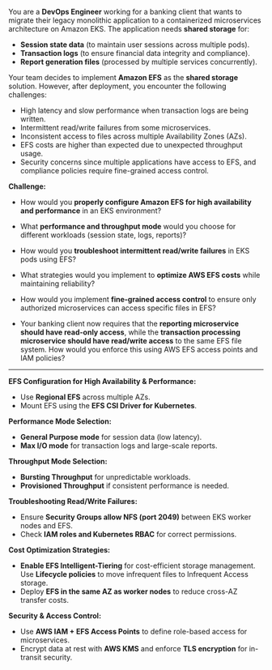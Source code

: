 You are a **DevOps Engineer** working for a banking client that wants to migrate their legacy monolithic application to a containerized microservices architecture on Amazon EKS.
The application needs **shared storage** for:
- **Session state data** (to maintain user sessions across multiple pods).
- **Transaction logs** (to ensure financial data integrity and compliance).
- **Report generation files** (processed by multiple services concurrently).

Your team decides to implement **Amazon EFS** as the **shared storage** solution. However, after deployment, you encounter the following challenges:
- High latency and slow performance when transaction logs are being written.
- Intermittent read/write failures from some microservices.
- Inconsistent access to files across multiple Availability Zones (AZs).
- EFS costs are higher than expected due to unexpected throughput usage.
- Security concerns since multiple applications have access to EFS, and compliance policies require fine-grained access control.

**Challenge:**
- How would you **properly configure Amazon EFS for high availability and performance** in an EKS environment?
- What **performance and throughput mode** would you choose for different workloads (session state, logs, reports)?
- How would you **troubleshoot intermittent read/write failures** in EKS pods using EFS?
- What strategies would you implement to **optimize AWS EFS costs** while maintaining reliability?
- How would you implement **fine-grained access control** to ensure only authorized microservices can access specific files in EFS?

- Your banking client now requires that the **reporting microservice should have read-only access**, while the **transaction processing microservice should have read/write access** to the same EFS file system. How would you enforce this using AWS EFS access points and IAM policies?

---

**EFS Configuration for High Availability & Performance:**
- Use **Regional EFS** across multiple AZs.
- Mount EFS using the **EFS CSI Driver for Kubernetes**.

**Performance Mode Selection:**
- **General Purpose mode** for session data (low latency).
- **Max I/O mode** for transaction logs and large-scale reports.

**Throughput Mode Selection:**
- **Bursting Throughput** for unpredictable workloads.
- **Provisioned Throughput** if consistent performance is needed.

**Troubleshooting Read/Write Failures:**
- Ensure **Security Groups allow NFS (port 2049)** between EKS worker nodes and EFS.
- Check **IAM roles and Kubernetes RBAC** for correct permissions.

**Cost Optimization Strategies:**
- **Enable EFS Intelligent-Tiering** for cost-efficient storage management. Use **Lifecycle policies** to move infrequent files to Infrequent Access storage.
- Deploy **EFS in the same AZ as worker nodes** to reduce cross-AZ transfer costs.

**Security & Access Control:**
- Use **AWS IAM + EFS Access Points** to define role-based access for microservices.
- Encrypt data at rest with **AWS KMS** and enforce **TLS encryption** for in-transit security.

